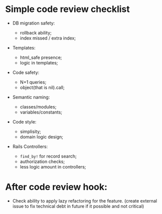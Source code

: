 # Simple code review checklist

* DB migration safety:
  - rollback ability;
  - index missed / extra index;
  
* Templates:
  - html_safe presence;
  - logic in templates;

* Code safety:
  - N+1 queries;
  - object(that is nil).call;

* Semantic naming:
  - classes/modules;
  - variables/constants;
  
* Code style:
  - simplisity;
  - domain logic design;
  
* Rails Controllers:
  - `find_by!` for record search;
  - authorization checks;
  - less logic amount in controllers;

# After code review hook:
  - Check ability to apply lazy refactoring for the feature. (create external issue to fix technical debt in future if it possible and not critical)

